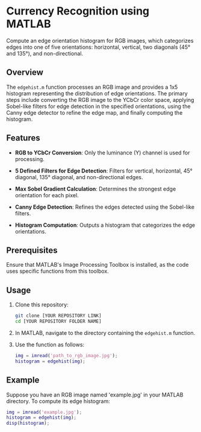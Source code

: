 # Currency Recognition using MATLAB


Compute an edge orientation histogram for RGB images, which categorizes edges into one of five orientations: horizontal, vertical, two diagonals (45° and 135°), and non-directional.

## Overview

The `edgehist.m` function processes an RGB image and provides a 1x5 histogram representing the distribution of edge orientations. The primary steps include converting the RGB image to the YCbCr color space, applying Sobel-like filters for edge detection in the specified orientations, using the Canny edge detector to refine the edge map, and finally computing the histogram.

## Features

- **RGB to YCbCr Conversion**: Only the luminance (Y) channel is used for processing.
  
- **5 Defined Filters for Edge Detection**: Filters for vertical, horizontal, 45° diagonal, 135° diagonal, and non-directional edges.
  
- **Max Sobel Gradient Calculation**: Determines the strongest edge orientation for each pixel.

- **Canny Edge Detection**: Refines the edges detected using the Sobel-like filters.

- **Histogram Computation**: Outputs a histogram that categorizes the edge orientations.

## Prerequisites

Ensure that MATLAB's Image Processing Toolbox is installed, as the code uses specific functions from this toolbox.

## Usage

1. Clone this repository:
    ```bash
    git clone [YOUR REPOSITORY LINK]
    cd [YOUR REPOSITORY FOLDER NAME]
    ```

2. In MATLAB, navigate to the directory containing the `edgehist.m` function.

3. Use the function as follows:
    ```matlab
    img = imread('path_to_rgb_image.jpg');
    histogram = edgehist(img);
    ```

## Example

Suppose you have an RGB image named 'example.jpg' in your MATLAB directory. To compute its edge histogram:

```matlab
img = imread('example.jpg');
histogram = edgehist(img);
disp(histogram);
